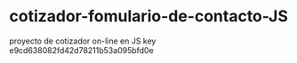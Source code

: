 # cotizador-fomulario-de-contacto-JS
proyecto de cotizador on-line en JS
key e9cd638082fd42d78211b53a095bfd0e
